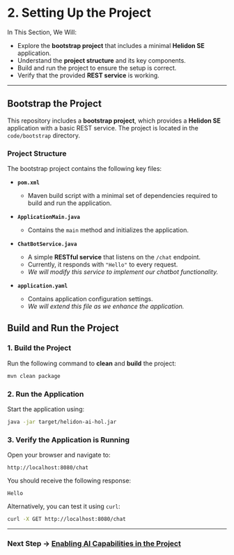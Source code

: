 # 2. Setting Up the Project

In This Section, We Will:

- Explore the **bootstrap project** that includes a minimal **Helidon SE** application.
- Understand the **project structure** and its key components.
- Build and run the project to ensure the setup is correct.
- Verify that the provided **REST service** is working.

---

## Bootstrap the Project

This repository includes a **bootstrap project**, which provides a **Helidon SE** application with a basic REST service. The project is located in the `code/bootstrap` directory.

### Project Structure
The bootstrap project contains the following key files:

- **`pom.xml`**
   - Maven build script with a minimal set of dependencies required to build and run the application.

- **`ApplicationMain.java`**
   - Contains the `main` method and initializes the application.

- **`ChatBotService.java`**
   - A simple **RESTful service** that listens on the `/chat` endpoint.
   - Currently, it responds with `"Hello"` to every request.
   - _We will modify this service to implement our chatbot functionality._

- **`application.yaml`**
   - Contains application configuration settings.
   - _We will extend this file as we enhance the application._

## Build and Run the Project

### 1. Build the Project
Run the following command to **clean** and **build** the project:

```sh
mvn clean package
```

### 2. Run the Application
Start the application using:

```sh
java -jar target/helidon-ai-hol.jar
```

### 3. Verify the Application is Running

Open your browser and navigate to:

```
http://localhost:8080/chat
```

You should receive the following response:

```
Hello
```

Alternatively, you can test it using `curl`:

```sh
curl -X GET http://localhost:8080/chat
```

---

### Next Step → [Enabling AI Capabilities in the Project](hol/03_enabling_ai_capabilities_in_the_project.md)
